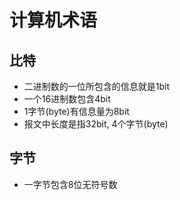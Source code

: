 # 计算机术语

## 比特

- 二进制数的一位所包含的信息就是1bit
- 一个16进制数包含4bit
- 1字节(byte)有信息量为8bit
- 报文中长度是指32bit, 4个字节(byte)

## 字节

- 一字节包含8位无符号数